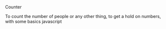 Counter

To count the number of people  or any other thing, to get a hold on numbers, with some basics javascript 
